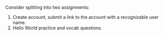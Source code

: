 Consider splitting into two assignments:
1. Create account, submit a link to the account with a recognizable user name.
1. Hello World practice and vocab questions.

